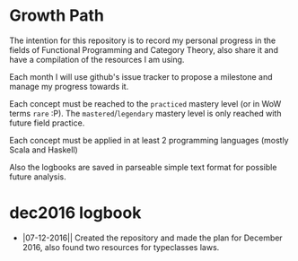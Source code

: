 # Growth Path

The intention for this repository is to record my personal progress in the fields of Functional Programming and Category Theory, also share it and have a compilation of the resources I am using.

Each month I will use github's issue tracker to propose a milestone and manage my progress towards it.

Each concept must be reached to the `practiced` mastery level (or in WoW terms `rare` :P). The `mastered`/`legendary` mastery level is only reached with future field practice.

Each concept must be applied in at least 2 programming languages (mostly Scala and Haskell)

Also the logbooks are saved in parseable simple text format for possible future analysis.

# dec2016 logbook

* |07-12-2016|| Created the repository and made the plan for December 2016, also found two resources for typeclasses laws.

